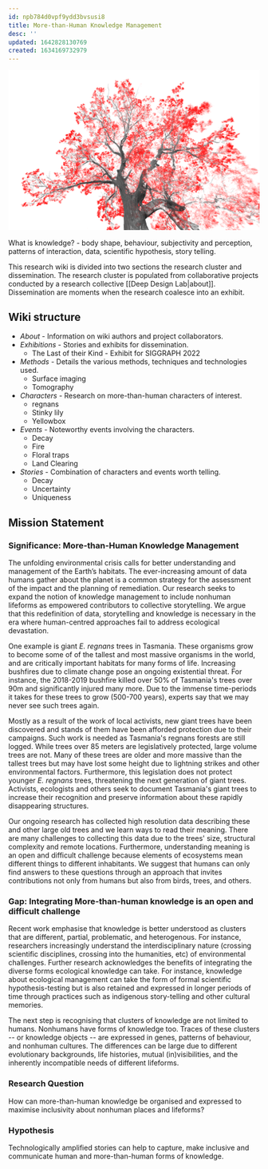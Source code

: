 ```yaml
---
id: npb784d0vpf9ydd3bvsusi8
title: More-than-Human Knowledge Management
desc: ''
updated: 1642828130769
created: 1634169732979
---
```



![](/assets/images/2022-01-22-00-51-53.png)

What is knowledge? - body shape, behaviour, subjectivity and perception, patterns of interaction, data, scientific hypothesis, story telling.

This research wiki is divided into two sections the research cluster and dissemination. The research cluster is populated from collaborative projects conducted by a research collective [[Deep Design Lab|about]]. Dissemination are moments when the research coalesce into an exhibit.

## Wiki structure

- _About_ - Information on wiki authors and project collaborators.
- _Exhibitions_ - Stories and exhibits for dissemination.
  - The Last of their Kind - Exhibit for SIGGRAPH 2022
- _Methods_ - Details the various methods, techniques and technologies used.
  - Surface imaging
  - Tomography
- _Characters_ - Research on more-than-human characters of interest.
  - regnans
  - Stinky lily
  - Yellowbox
- _Events_ - Noteworthy events involving the characters.
  - Decay
  - Fire
  - Floral traps
  - Land Clearing
- _Stories_ - Combination of characters and events worth telling.
  - Decay
  - Uncertainty
  - Uniqueness

## Mission Statement

### Significance: More-than-Human Knowledge Management

The unfolding environmental crisis calls for better understanding and management of the Earth’s habitats. The ever-increasing amount of data humans gather about the planet is a common strategy for the assessment of the impact and the planning of remediation. Our research seeks to expand the notion of knowledge management to include nonhuman lifeforms as empowered contributors to collective storytelling. We argue that this redefinition of data, storytelling and knowledge is necessary in the era where human-centred approaches fail to address ecological devastation.

One example is giant *E. regnans* trees in Tasmania. These organisms grow to become some of of the tallest and most massive organisms in the world, and are critically important habitats for many forms of life. Increasing bushfires due to climate change pose an ongoing existential threat. For instance, the 2018-2019 bushfire killed over 50% of Tasmania's trees over 90m and significantly injured many more. Due to the immense time-periods it takes for these trees to grow (500-700 years), experts say that we may never see such trees again.

Mostly as a result of the work of local activists, new giant trees have been discovered and stands of them have been afforded protection due to their campaigns. Such work is needed as Tasmania's regnans forests are still logged. While trees over 85 meters are legislatively protected, large volume trees are not. Many of these trees are older and more massive than the tallest trees but may have lost some height due to lightning strikes and other environmental factors. Furthermore, this legislation does not protect younger *E. regnans* trees, threatening the next generation of giant trees. Activists, ecologists and others seek to document Tasmania's giant trees to increase their recognition and preserve information about these rapidly disappearing structures.

Our ongoing research has collected high resolution data describing these and other large old trees and we learn ways to read their meaning. There are many challenges to collecting this data  due to the trees' size, structural complexity and remote locations. Furthermore, understanding meaning is an open and difficult challenge because elements of ecosystems mean different things to different inhabitants. We suggest that humans can only find answers to these questions through an approach that invites contributions not only from humans but also from birds, trees, and others.

### Gap: Integrating More-than-human knowledge is an open and difficult challenge

Recent work emphasise that knowledge is better understood as clusters that are different, partial, problematic, and heterogenous. For instance, researchers increasingly understand the interdisciplinary nature (crossing scientific disciplines, crossing into the humanities, etc) of environmental challenges. Further research acknowledges the benefits of integrating the diverse forms ecological knowledge can take. For instance, knowledge about ecological management can take the form of formal scientific hypothesis-testing but is also retained and expressed in longer periods of time through practices such as indigenous story-telling and other cultural memories.

The next step is recognising that  clusters of knowledge are not limited to humans. Nonhumans have forms of knowledge too. Traces of these clusters -- or knowledge objects -- are expressed in genes, patterns of behaviour, and nonhuman cultures. The differences can be large due to different evolutionary backgrounds, life histories, mutual (in)visibilities, and the inherently incompatible needs of different lifeforms.

### Research Question

How can more-than-human knowledge be organised and expressed to maximise inclusivity about nonhuman places and lifeforms?

### Hypothesis

Technologically amplified stories can help to capture, make inclusive and communicate human and more-than-human forms of knowledge.
